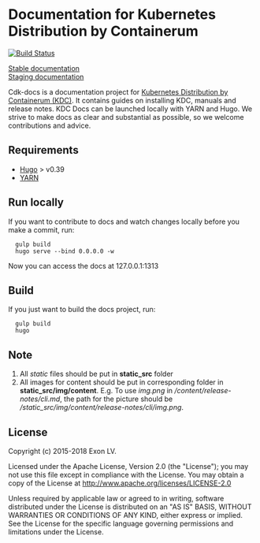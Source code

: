 # Documentation for Kubernetes Distribution by Containerum

[![Build Status](https://travis-ci.org/containerum/cdk-docs.svg?branch=master)](https://travis-ci.org/containerum/cdk-docs)

[Stable documentation](https://docs.cdk.containerum.com)  
[Staging documentation](https://cdk-docs.hub.containerum.io)

Cdk-docs is a documentation project for [Kubernetes Distribution by Containerum (KDC)](https://containerum.com/kubernetes/). It contains guides on installing KDC, manuals and release notes.
KDC Docs can be launched locally with YARN and Hugo. We strive to make docs as clear and substantial as possible, so we welcome contributions and advice.


## Requirements
* [Hugo](https://github.com/gohugoio/hugo) > v0.39
* [YARN](https://yarnpkg.com)


## Run locally
If you want to contribute to docs and watch changes locally before you make a commit, run:
```
  gulp build
  hugo serve --bind 0.0.0.0 -w
```
Now you can access the docs at 127.0.0.1:1313

## Build
If you just want to build the docs project, run:
```
  gulp build
  hugo
```

## Note
1. All *static* files should be put in **static_src** folder
2. All images for content should be put in corresponding folder in **static_src/img/content**.
E.g. To use *img.png* in */content/release-notes/cli.md*, the path for the picture should be */static_src/img/content/release-notes/cli/img.png*.

## License
Copyright (c) 2015-2018 Exon LV.

Licensed under the Apache License, Version 2.0 (the "License"); you may not use this file except in compliance with the License. You may obtain a copy of the License at http://www.apache.org/licenses/LICENSE-2.0

Unless required by applicable law or agreed to in writing, software distributed under the License is distributed on an "AS IS" BASIS, WITHOUT WARRANTIES OR CONDITIONS OF ANY KIND, either express or implied. See the License for the specific language governing permissions and limitations under the License.
